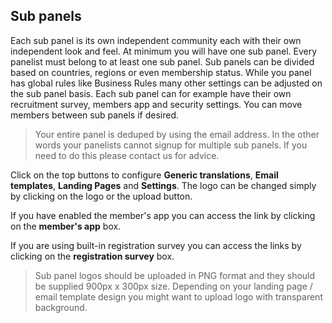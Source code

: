 ## Sub panels  

Each sub panel is its own independent community each with their own independent look and feel. At minimum you will have one sub panel. Every panelist must belong to at least one sub panel. Sub panels can be divided based on countries, regions or even membership status. While you panel has global rules like Business Rules many other settings can be adjusted on the sub panel basis. Each sub panel can for example have their own recruitment survey, members app and security settings. You can move members between sub panels if desired.

> Your entire panel is deduped by using the email address. In the other words your panelists cannot signup for multiple sub panels. If you need to do this please contact us for advice.

Click on the top buttons to configure **Generic translations**, **Email templates**, **Landing Pages** and **Settings**. The logo can be changed simply by clicking on the logo or the upload button.

If you have enabled the member's app you can access the link by clicking on the **member's app** box.

If you are using built-in registration survey you can access the links by clicking on the **registration survey** box.

> Sub panel logos should be uploaded in PNG format and they should be supplied 900px x 300px size. Depending on your landing page / email template design you might want to upload logo with transparent background.
